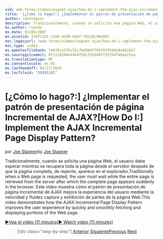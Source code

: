 ```yaml
---
uid: web-forms/videos/aspnet-ajax/how-do-i-implement-the-ajax-incremental-page-display-pattern
title: '[¿Cómo lo hago?:] ¿Implementar el patrón de presentación de página Incremental de AJAX? | Microsoft Docs'
author: JoeStagner
description: Tradicionalmente, cuando se solicita una página Web, el usuario debe esperar mientras se recupera toda la página desde el servidor después de que la página completa aparece sudde...
ms.author: riande
ms.date: 03/05/2007
ms.assetid: 17dfc331-1186-4240-8abf-f0220c90e081
msc.legacyurl: /web-forms/videos/aspnet-ajax/how-do-i-implement-the-ajax-incremental-page-display-pattern
msc.type: video
ms.openlocfilehash: f4678ca375c55c7bd3b02fb9707059418adb1bb7
ms.sourcegitcommit: 0f1119340e4464720cfd16d0ff15764746ea1fea
ms.translationtype: MT
ms.contentlocale: es-ES
ms.lasthandoff: 04/17/2019
ms.locfileid: "59395191"
---
```

# <a name="how-do-i-implement-the-ajax-incremental-page-display-pattern"></a><span data-ttu-id="32730-104">[¿Cómo lo hago?:] ¿Implementar el patrón de presentación de página Incremental de AJAX?</span><span class="sxs-lookup"><span data-stu-id="32730-104">[How Do I:] Implement the AJAX Incremental Page Display Pattern?</span></span>

<span data-ttu-id="32730-105">por [Joe Stagner](https://github.com/JoeStagner)</span><span class="sxs-lookup"><span data-stu-id="32730-105">by [Joe Stagner](https://github.com/JoeStagner)</span></span>

<span data-ttu-id="32730-106">Tradicionalmente, cuando se solicita una página Web, el usuario debe esperar mientras se recupera toda la página desde el servidor después de que la página completa, de repente, aparece en el explorador.</span><span class="sxs-lookup"><span data-stu-id="32730-106">Traditionally when a Web page is requested, the user must wait while the entire page is retrieved from the server after which the complete page appears suddenly in the browser.</span></span> <span data-ttu-id="32730-107">Este vídeo muestra cómo el patrón de presentación de página Incremental de AJAX mejora la experiencia del usuario mediante la velocidad y fluidez captura y exhibición de partes de la página Web.</span><span class="sxs-lookup"><span data-stu-id="32730-107">This video demonstrates how the AJAX Incremental Page Display Pattern improves the user experience by quickly and smoothly fetching and displaying portions of the Web page.</span></span>

[<span data-ttu-id="32730-108">&#9654;Vea el vídeo (11 minutos)</span><span class="sxs-lookup"><span data-stu-id="32730-108">&#9654; Watch video (11 minutes)</span></span>](https://channel9.msdn.com/Blogs/ASP-NET-Site-Videos/how-do-i-implement-the-ajax-incremental-page-display-pattern)

> [!div class="step-by-step"]
> <span data-ttu-id="32730-109">[Anterior](how-do-i-implement-the-ajax-paging-pattern.md)
> [Siguiente](how-do-i-implement-the-incremental-page-display-pattern-using-http-get-and-post.md)</span><span class="sxs-lookup"><span data-stu-id="32730-109">[Previous](how-do-i-implement-the-ajax-paging-pattern.md)
[Next](how-do-i-implement-the-incremental-page-display-pattern-using-http-get-and-post.md)</span></span>
